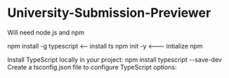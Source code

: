 # University-Submission-Previewer
Will need node.js and npm

npm install -g typescript <-- install ts
npm init -y <--- intialize npm 


Install TypeScript locally in your project: npm install typescript --save-dev
Create a tsconfig.json file to configure TypeScript options:

